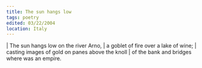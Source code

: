 ```yaml
---
title: The sun hangs low
tags: poetry
edited: 03/22/2004
location: Italy
---
```


| The sun hangs low on the river Arno,
| a goblet of fire over a lake of wine;
| casting images of gold on panes above the knoll
| of the bank and bridges where was an empire.
